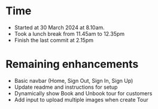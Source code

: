 # Time

- Started at 30 March 2024 at 8.10am.
- Took a lunch break from 11.45am to 12.35pm
- Finish the last commit at 2.15pm

# Remaining enhancements

- Basic navbar (Home, Sign Out, Sign In, Sign Up)
- Update readme and instructions for setup
- Dynamically show Book and Unbook tour for customers
- Add input to upload multiple images when create Tour
